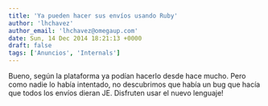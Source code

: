 ```yaml
---
title: 'Ya pueden hacer sus envíos usando Ruby'
author: 'lhchavez'
author_email: 'lhchavez@omegaup.com'
date: Sun, 14 Dec 2014 18:21:13 +0000
draft: false
tags: ['Anuncios', 'Internals']
---
```


Bueno, según la plataforma ya podían hacerlo desde hace mucho. Pero como nadie lo había intentado, no descubrimos que había un bug que hacía que todos los envíos dieran JE. Disfruten usar el nuevo lenguaje!